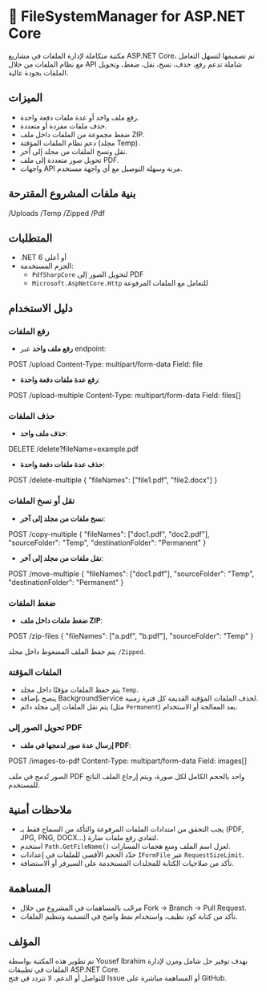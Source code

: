 # 📁 FileSystemManager for ASP.NET Core

مكتبة متكاملة لإدارة الملفات في مشاريع ASP.NET Core، تم تصميمها لتسهل التعامل مع نظام الملفات من خلال API شاملة تدعم رفع، حذف، نسخ، نقل، ضغط، وتحويل الملفات بجودة عالية.

## الميزات

- رفع ملف واحد أو عدة ملفات دفعة واحدة.
- حذف ملفات مفردة أو متعددة.
- ضغط مجموعة من الملفات داخل ملف ZIP.
- دعم نظام الملفات المؤقتة (مجلد Temp).
- نقل ونسخ الملفات من مجلد إلى آخر.
- تحويل صور متعددة إلى ملف PDF.
- واجهات API مرنة وسهلة التوصيل مع أي واجهة مستخدم.
  

## بنية ملفات المشروع المقترحة

/Uploads 
/Temp
/Zipped
/Pdf


## المتطلبات

- .NET 6 أو أعلى
- الحزم المستخدمة:
  - `PdfSharpCore` لتحويل الصور إلى PDF
  - `Microsoft.AspNetCore.Http` للتعامل مع الملفات المرفوعة

## دليل الاستخدام

### رفع الملفات

- **رفع ملف واحد** عبر endpoint:
  
POST /upload
Content-Type: multipart/form-data
Field: file


- **رفع عدة ملفات دفعة واحدة**:
  
POST /upload-multiple
Content-Type: multipart/form-data
Field: files[]


### حذف الملفات

- **حذف ملف واحد**:
  
DELETE /delete?fileName=example.pdf

- **حذف عدة ملفات دفعة واحدة**:
  
POST /delete-multiple
{
"fileNames": ["file1.pdf", "file2.docx"]
}


### نقل أو نسخ الملفات

- **نسخ ملفات من مجلد إلى آخر**:
  
POST /copy-multiple
{
"fileNames": ["doc1.pdf", "doc2.pdf"],
"sourceFolder": "Temp",
"destinationFolder": "Permanent"
}


- **نقل ملفات من مجلد إلى آخر**:
  
POST /move-multiple
{
"fileNames": ["doc1.pdf"],
"sourceFolder": "Temp",
"destinationFolder": "Permanent"
}


### ضغط الملفات

- **ضغط ملفات داخل ملف ZIP**:

POST /zip-files
{
"fileNames": ["a.pdf", "b.pdf"],
"sourceFolder": "Temp"
}


يتم حفظ الملف المضغوط داخل مجلد `/Zipped`.


### الملفات المؤقتة

- يتم حفظ الملفات مؤقتًا داخل مجلد `Temp`.
- ينصح بإضافة BackgroundService لحذف الملفات المؤقتة القديمة كل فترة زمنية.
- يتم نقل الملفات إلى مجلد دائم (مثل `Permanent`) بعد المعالجة أو الاستخدام.
  


### تحويل الصور إلى PDF

- **إرسال عدة صور لدمجها في ملف PDF**:

POST /images-to-pdf
Content-Type: multipart/form-data
Field: images[]


الصور تُدمج في ملف PDF واحد بالحجم الكامل لكل صورة، ويتم إرجاع الملف الناتج للمستخدم.

## ملاحظات أمنية

- يجب التحقق من امتدادات الملفات المرفوعة والتأكد من السماح فقط بـ (PDF, JPG, PNG, DOCX...) لتفادي رفع ملفات ضارة.
- استخدم `Path.GetFileName()` لعزل اسم الملف ومنع هجمات المسارات.
- حدّد الحجم الأقصى للملفات في إعدادات `IFormFile` عبر `RequestSizeLimit`.
- تأكد من صلاحيات الكتابة للمجلدات المستخدمة على السيرفر أو الاستضافة.

## المساهمة

- مرحّب بالمساهمات في المشروع من خلال Fork → Branch → Pull Request.
- تأكد من كتابة كود نظيف، واستخدام نمط واضح في التسمية وتنظيم الملفات.

## المؤلف

تم تطوير هذه المكتبة بواسطة Yousef Ibrahim بهدف توفير حل شامل ومرن لإدارة الملفات في تطبيقات ASP.NET Core.  
للتواصل أو الدعم، لا تتردد في فتح Issue أو المساهمة مباشرة على GitHub.


